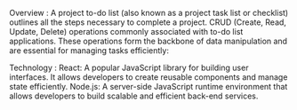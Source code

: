 Overview :
A project to-do list (also known as a project task list or checklist) outlines all the steps necessary to complete a project. CRUD (Create, Read, Update, Delete) operations commonly associated with to-do list applications. These operations form the backbone of data manipulation and are essential for managing tasks efficiently:


Technology :
React: A popular JavaScript library for building user interfaces. It allows developers to create reusable components and manage state efficiently.
Node.js: A server-side JavaScript runtime environment that allows developers to build scalable and efficient back-end services.
